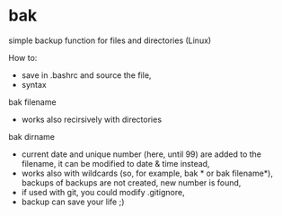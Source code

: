 # bak
simple backup function for files and directories (Linux)

How to:
- save in .bashrc and source the file,
- syntax

bak filename
- works also recirsively with directories

bak dirname
- current date and unique number (here, until 99) are added to the filename, it can be modified to date & time instead,
- works also with wildcards (so, for example, bak * or bak filename*), backups of backups are not created, new number is found,
- if used with git, you could modify .gitignore,
- backup can save your life ;)
